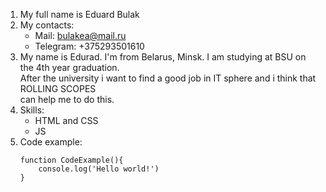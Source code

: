 1. My full name is Eduard Bulak
2. My contacts:
   + Mail: bulakea@mail.ru
   + Telegram: +375293501610
3. My name is Edurad. I'm from Belarus, Minsk. I am studying at BSU on the 4th year graduation.  
   After the university i want to find a good job in IT sphere and i think that ROLLING SCOPES  
   can help me to do this.  
4. Skills:
   + HTML and CSS
   + JS
5. Code example:    
    ```
    function CodeExample(){  
        console.log('Hello world!')
    }
    ```



    
   